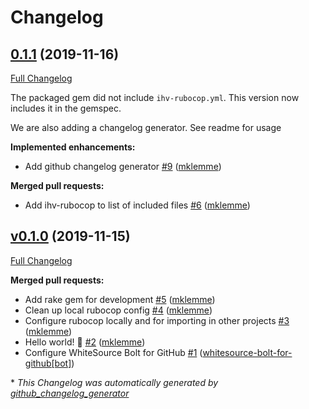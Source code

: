 # Changelog

## [0.1.1](https://github.com/invisiblehats/invisible_standards/tree/0.1.1) (2019-11-16)

[Full Changelog](https://github.com/invisiblehats/invisible_standards/compare/v0.1.0...0.1.1)

The packaged gem did not include `ihv-rubocop.yml`. This version now includes it in the gemspec.

We are also adding a changelog generator. See readme for usage

**Implemented enhancements:**

- Add github changelog generator [\#9](https://github.com/invisiblehats/invisible_standards/pull/9) ([mklemme](https://github.com/mklemme))

**Merged pull requests:**

- Add ihv-rubocop to list of included files [\#6](https://github.com/invisiblehats/invisible_standards/pull/6) ([mklemme](https://github.com/mklemme))

## [v0.1.0](https://github.com/invisiblehats/invisible_standards/tree/v0.1.0) (2019-11-15)

[Full Changelog](https://github.com/invisiblehats/invisible_standards/compare/91c2b40b44532aebfa9bda7206d742eadb108c74...v0.1.0)

**Merged pull requests:**

- Add rake gem for development [\#5](https://github.com/invisiblehats/invisible_standards/pull/5) ([mklemme](https://github.com/mklemme))
- Clean up local rubocop config [\#4](https://github.com/invisiblehats/invisible_standards/pull/4) ([mklemme](https://github.com/mklemme))
- Configure rubocop locally and for importing in other projects [\#3](https://github.com/invisiblehats/invisible_standards/pull/3) ([mklemme](https://github.com/mklemme))
- Hello world! 👋 [\#2](https://github.com/invisiblehats/invisible_standards/pull/2) ([mklemme](https://github.com/mklemme))
- Configure WhiteSource Bolt for GitHub [\#1](https://github.com/invisiblehats/invisible_standards/pull/1) ([whitesource-bolt-for-github[bot]](https://github.com/apps/whitesource-bolt-for-github))



\* *This Changelog was automatically generated by [github_changelog_generator](https://github.com/github-changelog-generator/github-changelog-generator)*
